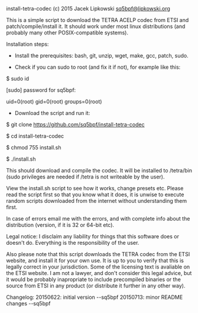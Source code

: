install-tetra-codec (c) 2015 Jacek Lipkowski <sq5bpf@lipkowski.org>


This is a simple script to download the TETRA ACELP codec from ETSI and 
patch/compile/install it. It should work under most linux distributions
(and probably many other POSIX-compatible systems).

Installation steps:

* Install the prerequisites: bash, git, unzip, wget, make, gcc, patch, sudo.


* Check if you can sudo to root (and fix it if not), for example like this:

$ sudo id

[sudo] password for sq5bpf: 

uid=0(root) gid=0(root) groups=0(root)


* Download the script and run it:

$ git clone https://github.com/sq5bpf/install-tetra-codec

$ cd install-tetra-codec

$ chmod 755 install.sh

$ ./install.sh


This should download and compile the codec. 
It will be installed to /tetra/bin (sudo privileges are needed if /tetra 
is not writeable by the user).

View the install.sh script to see how it works, change presets etc. Please 
read the script first so that you know what it does, it is unwise to execute
random scripts downloaded from the internet without understanding them first.

In case of errors email me with the errors, and with complete info about 
the distribution (version, if it is 32 or 64-bit etc).



Legal notice: 
I disclaim any liability for things that this software does or doesn't do.
Everything is the responsibility of the user.

Also please note that this script downloads the TETRA codec from the ETSI 
website, and install it for your own use. It is up to you to verify that this
is legally correct in your jurisdiction. Some of the licensing text is 
avaliable on the ETSI website. I am not a lawyer, and don't consider this 
legal advice, but it would be probably inapropriate to include precompiled
binaries or the source from ETSI in any product (or distribute it further in 
any other way).
 

Changelog: 
20150622: initial version --sq5bpf
20150713: minor README changes --sq5bpf

